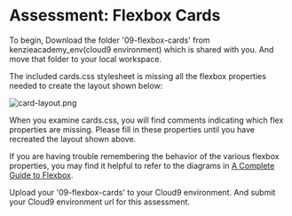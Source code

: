 # Assessment: Flexbox Cards

To begin, Download the folder '09-flexbox-cards' from kenzieacademy_env(cloud9 environment) which is shared with you. And move that folder to your local workspace.

The included cards.css stylesheet is missing all the flexbox properties needed to create the layout shown below:

![card-layout.png](https://i.snag.gy/bfi4Zp.jpg)

When you examine cards.css, you will find comments indicating which flex properties are missing. Please fill in these properties until you have recreated the layout shown above.

If you are having trouble remembering the behavior of the various flexbox properties, you may find it helpful to refer to the diagrams in [A Complete Guide to Flexbox](https://css-tricks.com/snippets/css/a-guide-to-flexbox/).

Upload your '09-flexbox-cards' to your Cloud9 environment. And submit your Cloud9 environment url for this assessment.